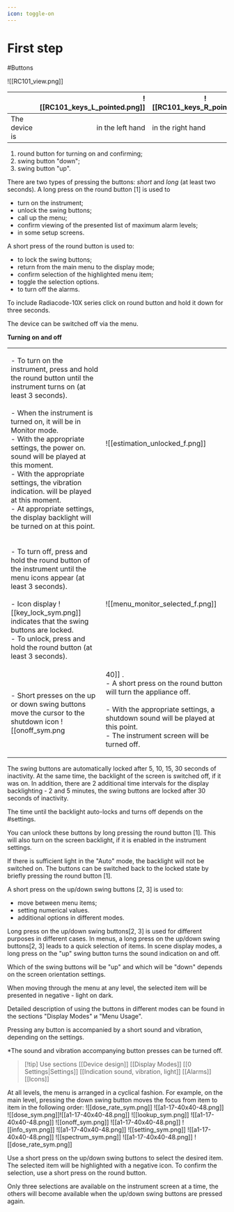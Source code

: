 ```yaml
---
icon: toggle-on
---
```


# First step

\#Buttons

!\[\[RC101\_view.png]]

|               | !\[\[RC101\_keys\_L\_pointed.png]] | !\[\[RC101\_keys\_R\_pointed.png]] |
| ------------- | ---------------------------------: | ---------------------------------- |
| The device is |                   in the left hand | in the right hand                  |

1. round button for turning on and confirming;
2. swing button "down";
3. swing button "up".

There are two types of pressing the buttons: _short_ and _long_ (at least two seconds). A long press on the round button \[1] is used to

* turn on the instrument;
* unlock the swing buttons;
* call up the menu;
* confirm viewing of the presented list of maximum alarm levels;
* in some setup screens.

A short press of the round button is used to:

* to lock the swing buttons;
* return from the main menu to the display mode;
* confirm selection of the highlighted menu item;
* toggle the selection options.
* to turn off the alarms.

To include Radiacode-10X series click on round button and hold it down for three seconds.

The device can be switched off via the menu.

**Turning on and off**

|                                                                                                                                                                                                                                                                                                                                                                                                                                                                         |                                       |
| ----------------------------------------------------------------------------------------------------------------------------------------------------------------------------------------------------------------------------------------------------------------------------------------------------------------------------------------------------------------------------------------------------------------------------------------------------------------------- | ------------------------------------- |
| <p>- To turn on the instrument, press and hold the round button until the instrument turns on (at least 3 seconds).<br><br>- When the instrument is turned on, it will be in Monitor mode.<br>- With the appropriate settings, the power on. sound will be played at this moment.<br>- With the appropriate settings, the vibration indication. will be played at this moment.<br>- At appropriate settings, the display backlight will be turned on at this point.</p> | !\[\[estimation\_unlocked\_f.png]]    |
| <p>- To turn off, press and hold the round button of the instrument until the menu icons appear (at least 3 seconds).<br><br>- Icon display ![[key_lock_sym.png]] indicates that the swing buttons are locked.<br>- To unlock, press and hold the round button (at least 3 seconds).</p>                                                                                                                                                                                | !\[\[menu\_monitor\_selected\_f.png]] |
| <p>- Short presses on the up or down swing buttons move the cursor to the shutdown icon ![[onoff_sym.png|40]] .<br>- A short press on the round button will turn the appliance off. <br><br>- With the appropriate settings, a shutdown sound will be played at this point.<br>- The instrument screen will be turned off.</p>                                                                                                                                          | !\[\[menu\_onoff\_selected\_f.png]]   |

The swing buttons are automatically locked after 5, 10, 15, 30 seconds of inactivity. At the same time, the backlight of the screen is switched off, if it was on. In addition, there are 2 additional time intervals for the display backlighting - 2 and 5 minutes, the swing buttons are locked after 30 seconds of inactivity.

The time until the backlight auto-locks and turns off depends on the #settings.

You can unlock these buttons by long pressing the round button \[1]. This will also turn on the screen backlight, if it is enabled in the instrument settings.

If there is sufficient light in the "Auto" mode, the backlight will not be switched on. The buttons can be switched back to the locked state by briefly pressing the round button \[1].

A short press on the up/down swing buttons \[2, 3] is used to:

* move between menu items;
* setting numerical values.
* additional options in different modes.

Long press on the up/down swing buttons\[2, 3] is used for different purposes in different cases. In menus, a long press on the up/down swing buttons\[2, 3] leads to a quick selection of items. In scene display modes, a long press on the "up" swing button turns the sound indication on and off.

Which of the swing buttons will be "up" and which will be "down" depends on the screen orientation settings.

When moving through the menu at any level, the selected item will be presented in negative - light on dark.

Detailed description of using the buttons in different modes can be found in the sections "Display Modes" и "Menu Usage".

Pressing any button is accompanied by a short sound and vibration, depending on the settings.

\*The sound and vibration accompanying button presses can be turned off.

> \[!tip] Use sections \[\[Device design]] \[\[Display Modes]] \[\[0 Settings|Settings]] \[\[Indication sound, vibration, light]] \[\[Alarms]] \[\[Icons]]

At all levels, the menu is arranged in a cyclical fashion. For example, on the main level, pressing the down swing button moves the focus from item to item in the following order:  !\[\[dose\_rate\_sym.png]] !\[\[a1-17-40x40-48.png]] !\[\[dose\_sym.png]]!\[\[a1-17-40x40-48.png]] !\[\[lookup\_sym.png]]  !\[\[a1-17-40x40-48.png]] !\[\[onoff\_sym.png]] !\[\[a1-17-40x40-48.png]] !\[\[info\_sym.png]]  !\[\[a1-17-40x40-48.png]] !\[\[setting\_sym.png]] !\[\[a1-17-40x40-48.png]]   !\[\[spectrum\_sym.png]] !\[\[a1-17-40x40-48.png]] !\[\[dose\_rate\_sym.png]]

Use a short press on the up/down swing buttons to select the desired item. The selected item will be highlighted with a negative icon. To confirm the selection, use a short press on the round button.

Only three selections are available on the instrument screen at a time, the others will become available when the up/down swing buttons are pressed again.
